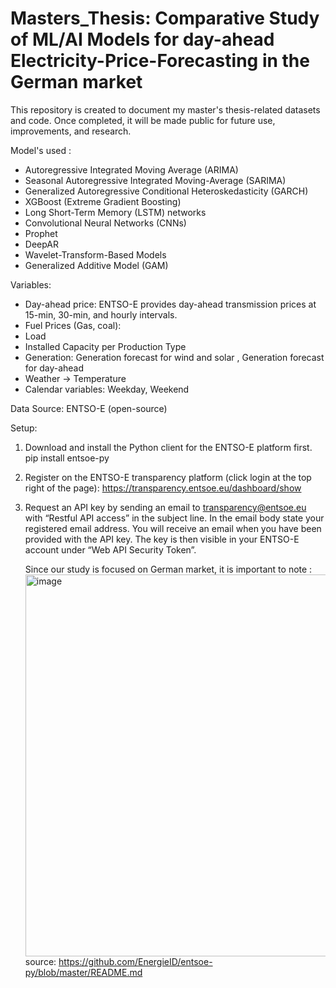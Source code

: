 # Masters_Thesis: Comparative Study of ML/AI Models for day-ahead Electricity-Price-Forecasting in the German market
This repository is created to document my master's thesis-related datasets and code. 
Once completed, it will be made public for future use, improvements, and research. 

Model's used : 
- Autoregressive Integrated Moving Average (ARIMA)
- Seasonal Autoregressive Integrated Moving-Average (SARIMA)
- Generalized Autoregressive Conditional Heteroskedasticity (GARCH)
- XGBoost (Extreme Gradient Boosting)
- Long Short-Term Memory (LSTM) networks
- Convolutional Neural Networks (CNNs)
- Prophet
- DeepAR
- Wavelet-Transform-Based Models
- Generalized Additive Model (GAM)

Variables:
- Day-ahead price: ENTSO-E provides day-ahead transmission prices at 15-min, 30-min, and hourly intervals.
- Fuel Prices (Gas, coal): 
- Load 
- Installed Capacity per Production Type
- Generation: Generation forecast for wind and solar , Generation forecast for day-ahead
- Weather -> Temperature
- Calendar variables: Weekday, Weekend

Data Source: ENTSO-E (open-source)

Setup:

1. Download and install the Python client for the ENTSO-E platform first.
   pip install entsoe-py
2. Register on the ENTSO-E transparency platform (click login at the top right of the page): https://transparency.entsoe.eu/dashboard/show
3. Request an API key by sending an email to transparency@entsoe.eu with “Restful API access” in the subject line. In the email body state your registered email address.
   You will receive an email when you have been provided with the API key. The key is then visible in your ENTSO-E account under “Web API Security Token”.

   Since our study is focused on German market, it is important to note :
   <img width="611" alt="image" src="https://github.com/user-attachments/assets/31fec171-3e0b-4275-b3e5-1af650a5c625">
   source: https://github.com/EnergieID/entsoe-py/blob/master/README.md


